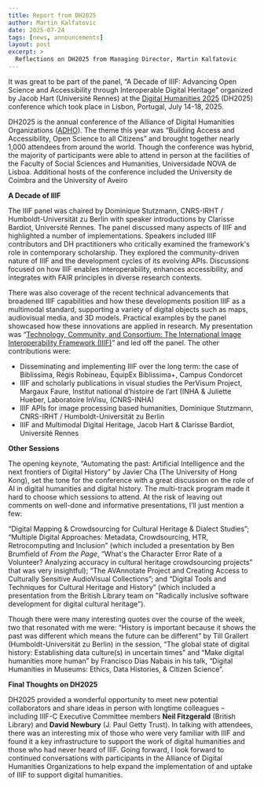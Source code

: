 ```yaml
---
title: Report from DH2025
author: Martin Kalfatovic
date: 2025-07-24
tags: [news, announcements]
layout: post
excerpt: >
  Reflections on DH2025 from Managing Director, Martin Kalfatovic
---
```


It was great to be part of the panel, “A Decade of IIIF: Advancing Open Science and Accessibility through Interoperable Digital Heritage” organized by Jacob Hart (Université Rennes) at the [Digital Humanities 2025](https://dh2025.adho.org/about/) (DH2025) conference which took place in Lisbon, Portugal, July 14-18, 2025. 

DH2025 is the annual conference of the Alliance of Digital Humanities Organizations ([ADHO](https://adho.org/)). The theme this year was “Building Access and Accessibility, Open Science to all Citizens” and brought together nearly 1,000 attendees from around the world. Though the conference was hybrid, the majority of participants were able to attend in person at the facilities of the Faculty of Social Sciences and Humanities, Universidade NOVA de Lisboa. Additional hosts of the conference included the University de Coimbra and the University of Aveiro

**A Decade of IIIF**

The IIIF panel was chaired by Dominique Stutzmann, CNRS-IRHT / Humboldt-Universität zu Berlin with speaker introductions by Clarisse Bardiot, Université Rennes. The panel discussed many aspects of IIIF and highlighted a number of implementations. Speakers included IIIF contributors and DH practitioners who critically examined the framework's role in contemporary scholarship. They explored the community-driven nature of IIIF and the development cycles of its evolving APIs. Discussions focused on how IIIF enables interoperability, enhances accessibility, and integrates with FAIR principles in diverse research contexts. 

There was also coverage of the recent technical advancements that broadened IIIF capabilities and how these developments position IIIF as a multimodal standard, supporting a variety of digital objects such as maps, audiovisual media, and 3D models. Practical examples by the panel showcased how these innovations are applied in research. My presentation was “[Technology, Community, and Consortium: The International Image  Interoperability Framework (IIIF)](https://zenodo.org/records/16386386/files/2025.07.18%20DH2025%20(Lisbon).pptx?download=1)” and led off the panel. The other contributions were:



* Disseminating and implementing IIIF over the long term: the case of  Biblissima, Régis Robineau, ÉquipEx Biblissima+, Campus Condorcet
* IIIF and scholarly publications in visual studies  the PerVisum Project, Margaux Faure, Institut national d’histoire de l’art (INHA & Juliette Hueber, Laboratoire InVisu, (CNRS-INHA)
* IIIF APIs for image processing based humanities, Dominique Stutzmann, CNRS-IRHT / Humboldt-Universität zu Berlin
* IIIF and Multimodal Digital Heritage, Jacob Hart & Clarisse Bardiot, Université Rennes

**Other Sessions**

The opening keynote, “Automating the past: Artificial Intelligence and the next frontiers of Digital History” by Javier Cha (The University of Hong Kong), set the tone for the conference with a great discussion on the role of AI in digital humanities and digital history. The multi-track program made it hard to choose which sessions to attend. At the risk of leaving out comments on well-done and informative presentations, I’ll just mention a few:

“Digital Mapping & Crowdsourcing for Cultural Heritage & Dialect Studies”; “Multiple Digital Approaches: Metadata, Crowdsourcing, HTR, Retrocomputing and Inclusion” (which included a presentation by Ben Brumfield of *From the Page*, “What's the Character Error Rate of a Volunteer? Analyzing accuracy in cultural heritage crowdsourcing projects” that was very insightful);  “The AVAnnotate Project and Creating Access to Culturally Sensitive AudioVisual Collections”; and “Digital Tools and Techniques for Cultural Heritage and History” (which included a presentation from the British Library team on "Radically inclusive software development for digital cultural heritage").

Though there were many interesting quotes over the course of the week, two that resonated with me were: “History is important because it shows the past was different which means the future can be different” by Till Grallert (Humboldt-Universität zu Berlin) in the session, “The global state of digital history: Establishing data culture(s) in uncertain times” and “Make digital humanities more human” by Francisco Dias Nabais in his talk, “Digital Humanities in Museums: Ethics, Data Histories, & Citizen Science”.

**Final Thoughts on DH2025**

DH2025 provided a wonderful opportunity to meet new potential collaborators and share ideas in person with longtime colleagues – including IIIF-C Executive Committee members **Neil Fitzgerald** (British Library) and **David Newbury** (J. Paul Getty Trust). In talking with attendees, there was an interesting mix of those who were very familiar with IIIF and found it a key infrastructure to support the work of digital humanities and those who had never heard of IIIF. Going forward, I look forward to continued conversations with participants in the Alliance of Digital Humanities Organizations to help expand the implementation of and uptake of IIIF to support digital humanities.


